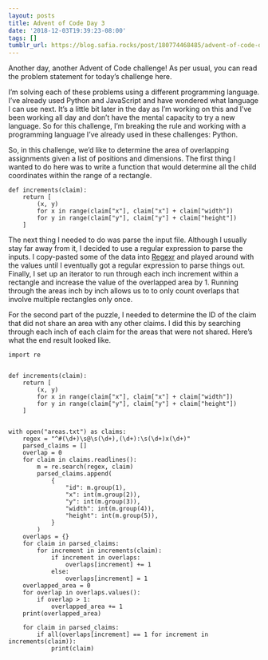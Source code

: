 ```yaml
---
layout: posts
title: Advent of Code Day 3
date: '2018-12-03T19:39:23-08:00'
tags: []
tumblr_url: https://blog.safia.rocks/post/180774468485/advent-of-code-day-3
---
```

Another day, another Advent of Code challenge! As per usual, you can read the problem statement for today’s challenge here.

I’m solving each of these problems using a different programming language. I’ve already used Python and JavaScript and have wondered what language I can use next. It’s a little bit later in the day as I’m working on this and I’ve been working all day and don’t have the mental capacity to try a new language. So for this challenge, I’m breaking the rule and working with a programming language I’ve already used in these challenges: Python.

So, in this challenge, we’d like to determine the area of overlapping assignments given a list of positions and dimensions. The first thing I wanted to do here was to write a function that would determine all the child coordinates within the range of a rectangle.

    def increments(claim):
        return [
            (x, y)
            for x in range(claim["x"], claim["x"] + claim["width"])
            for y in range(claim["y"], claim["y"] + claim["height"])
        ]

The next thing I needed to do was parse the input file. Although I usually stay far away from it, I decided to use a regular expression to parse the inputs. I copy-pasted some of the data into [Regexr](https://regexr.com) and played around with the values until I eventually got a regular expression to parse things out. Finally, I set up an iterator to run through each inch increment within a rectangle and increase the value of the overlapped area by 1. Running through the areas inch by inch allows us to to only count overlaps that involve multiple rectangles only once.

For the second part of the puzzle, I needed to determine the ID of the claim that did not share an area with any other claims. I did this by searching through each inch of each claim for the areas that were not shared. Here’s what the end result looked like.

    import re
    
    
    def increments(claim):
        return [
            (x, y)
            for x in range(claim["x"], claim["x"] + claim["width"])
            for y in range(claim["y"], claim["y"] + claim["height"])
        ]
    
    
    with open("areas.txt") as claims:
        regex = "^#(\d+)\s@\s(\d+),(\d+):\s(\d+)x(\d+)"
        parsed_claims = []
        overlap = 0
        for claim in claims.readlines():
            m = re.search(regex, claim)
            parsed_claims.append(
                {
                    "id": m.group(1),
                    "x": int(m.group(2)),
                    "y": int(m.group(3)),
                    "width": int(m.group(4)),
                    "height": int(m.group(5)),
                }
            )
        overlaps = {}
        for claim in parsed_claims:
            for increment in increments(claim):
                if increment in overlaps:
                    overlaps[increment] += 1
                else:
                    overlaps[increment] = 1
        overlapped_area = 0
        for overlap in overlaps.values():
            if overlap > 1:
                overlapped_area += 1
        print(overlapped_area)
    
        for claim in parsed_claims:
            if all(overlaps[increment] == 1 for increment in increments(claim)):
                print(claim)

